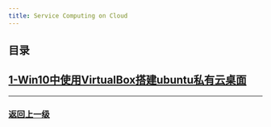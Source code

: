 ```yaml
---
title: Service Computing on Cloud
---
```

## 目录

## [1-Win10中使用VirtualBox搭建ubuntu私有云桌面](ServiceComputingOnCloud/1-install-cloud)

---

### [返回上一级](index)